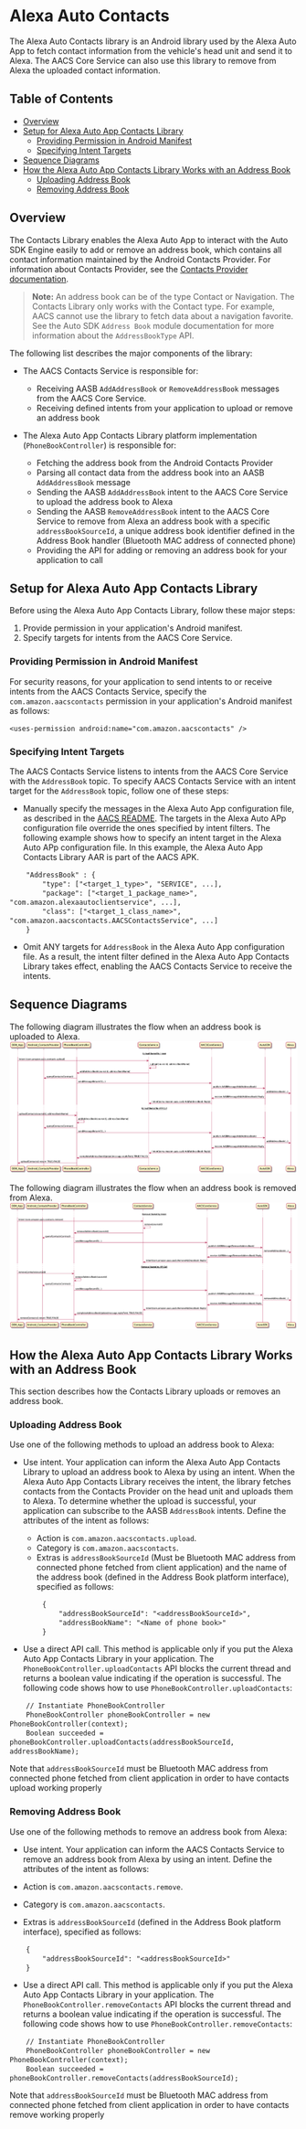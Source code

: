 # Alexa Auto Contacts <!-- omit in toc -->

The Alexa Auto Contacts library is an Android library used by the Alexa Auto App to fetch contact information from the vehicle's head unit and send it to Alexa. The AACS Core Service can also use this library to remove from Alexa the uploaded contact information.

<!-- omit in toc -->
## Table of Contents
- [Overview](#overview)
- [Setup for Alexa Auto App Contacts Library](#setup-for-alexa-auto-app-contacts-library)
  - [Providing Permission in Android Manifest](#providing-permission-in-android-manifest)
  - [Specifying Intent Targets](#specifying-intent-targets)
- [Sequence Diagrams](#sequence-diagrams)
- [How the Alexa Auto App Contacts Library Works with an Address Book](#how-the-alexa-auto-app-contacts-library-works-with-an-address-book)
  - [Uploading Address Book](#uploading-address-book)
  - [Removing Address Book](#removing-address-book)

## Overview
The Contacts Library enables the Alexa Auto App to interact with the Auto SDK Engine easily to add or remove an address book, which contains all contact information maintained by the Android Contacts Provider. For information about Contacts Provider, see the [Contacts Provider documentation](https://developer.android.com/guide/topics/providers/contacts-provider). 

>**Note:** An address book can be of the type Contact or Navigation. The Contacts Library only works with the Contact type. For example, AACS cannot use the library to fetch data about a navigation favorite. See the Auto SDK `Address Book` module documentation for more information about the `AddressBookType` API. 

The following list describes the major components of the library: 

* The AACS Contacts Service is responsible for:
    * Receiving AASB `AddAddressBook` or `RemoveAddressBook` messages from the AACS Core Service.
    * Receiving defined intents from your application to upload or remove an address book

* The Alexa Auto App Contacts Library platform implementation (`PhoneBookController`) is responsible for:
    * Fetching the address book from the Android Contacts Provider
    * Parsing all contact data from the address book into an AASB `AddAddressBook` message
    * Sending the AASB `AddAddressBook` intent to the AACS Core Service to upload the address book to Alexa
    * Sending the AASB `RemoveAddressBook` intent to the AACS Core Service to remove from Alexa an address book with a specific `addressBookSourceId`, a unique address book identifier defined in the Address Book handler (Bluetooth MAC address of connected phone)
    * Providing the API for adding or removing an address book for your application to call

## Setup for Alexa Auto App Contacts Library
Before using the Alexa Auto App Contacts Library, follow these major steps:

1. Provide permission in your application's Android manifest.
2. Specify targets for intents from the AACS Core Service.

### Providing Permission in Android Manifest
For security reasons, for your application to send intents to or receive intents from the AACS Contacts Service, specify the `com.amazon.aacscontacts` permission in your application's Android manifest as follows: 

```
<uses-permission android:name="com.amazon.aacscontacts" />
```

### Specifying Intent Targets
The AACS Contacts Service listens to intents from the AACS Core Service with the `AddressBook` topic. To specify AACS Contacts Service with  an intent target for the `AddressBook` topic, follow one of these steps:

* Manually specify the messages in the Alexa Auto App configuration file, as described in the [AACS README](../../README.md#specifying-the-intent-targets-for-handling-messages). The targets in the Alexa Auto APp configuration file override the ones specified by intent filters. The following example shows how to specify an intent target in the Alexa Auto APp configuration file. In this example, the Alexa Auto App Contacts Library AAR is part of the AACS APK.

```
    "AddressBook" : {
        "type": ["<target_1_type>", "SERVICE", ...],
        "package": ["<target_1_package_name>", "com.amazon.alexaautoclientservice", ...],   
        "class": ["<target_1_class_name>", "com.amazon.aacscontacts.AACSContactsService", ...]
    }
``` 

* Omit ANY targets for `AddressBook` in the Alexa Auto App configuration file. As a result, the intent filter defined in the Alexa Auto App Contacts Library takes effect, enabling the AACS Contacts Service to receive the intents. 

## Sequence Diagrams
The following diagram illustrates the flow when an address book is uploaded to Alexa.
![Upload AddressBook](./docs/diagrams/contactsLib-add.png)

The following diagram illustrates the flow when an address book is removed from Alexa.
![Remove AddressBook](./docs/diagrams/contactsLib-remove.png)

## How the Alexa Auto App Contacts Library Works with an Address Book
This section describes how the Contacts Library uploads or removes an address book.

### Uploading Address Book
Use one of the following methods to upload an address book to Alexa:

* Use intent. Your application can inform the Alexa Auto App Contacts Library to upload an address book to Alexa by using an intent. When the Alexa Auto App Contacts Library receives the intent, the library fetches contacts from the Contacts Provider on the head unit and uploads them to Alexa. To determine whether the upload is successful, your application can subscribe to the AASB `AddressBook` intents. Define the attributes of the intent as follows:

    * Action is `com.amazon.aacscontacts.upload`. 
    * Category is `com.amazon.aacscontacts`.
    * Extras is `addressBookSourceId` (Must be Bluetooth MAC address from connected phone fetched from client application) and the name of the address book (defined in the Address Book platform interface), specified as follows:
  
~~~
        {
            "addressBookSourceId": "<addressBookSourceId>",
            "addressBookName": "<Name of phone book>"
        }
~~~

* Use a direct API call. This method is applicable only if you put the Alexa Auto App Contacts Library in your application. The `PhoneBookController.uploadContacts` API blocks the current thread and returns a boolean value indicating if the operation is successful. The following code shows how to use `PhoneBookController.uploadContacts`:

```
    // Instantiate PhoneBookController
    PhoneBookController phoneBookController = new PhoneBookController(context);
    Boolean succeeded = phoneBookController.uploadContacts(addressBookSourceId, addressBookName);
```
Note that `addressBookSourceId` must be Bluetooth MAC address from connected phone fetched from client application in order to have contacts upload working properly

### Removing Address Book
Use one of the following methods to remove an address book from Alexa:

* Use intent. Your application can inform the AACS Contacts Service to remove an address book from Alexa by using an intent. Define the attributes of the intent as follows:

* Action is `com.amazon.aacscontacts.remove`.
* Category is `com.amazon.aacscontacts`.
* Extras is `addressBookSourceId` (defined in the Address Book platform interface), specified as follows:

```
    {
        "addressBookSourceId": "<addressBookSourceId>"
    }
```

* Use a direct API call. This method is applicable only if you put the Alexa Auto App Contacts Library in your application. The `PhoneBookController.removeContacts` API blocks the current thread and returns a boolean value indicating if the operation is successful. The following code shows how to use `PhoneBookController.removeContacts`:

```
    // Instantiate PhoneBookController
    PhoneBookController phoneBookController = new PhoneBookController(context);
    Boolean succeeded = phoneBookController.removeContacts(addressBookSourceId);
```
Note that `addressBookSourceId` must be Bluetooth MAC address from connected phone fetched from client application in order to have contacts remove working properly
